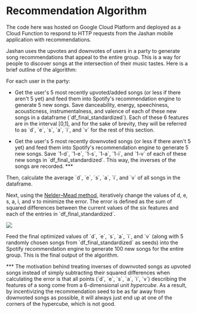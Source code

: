 # Recommendation Algorithm

The code here was hosted on Google Cloud Platform and deployed as a Cloud Function to respond to HTTP requests from the Jashan mobile application with recommendations.

Jashan uses the upvotes and downvotes of users in a party to generate song recommendations that appeal to the entire group. This is a way for people to discover songs at the intersection of their music tastes. Here is a brief outline of the algorithm:

For each user in the party:

- Get the user's  5 most recently upvoted/added songs (or less if there aren't 5 yet) and feed them into Spotify's recommendation engine to generate 5 new songs. Save danceability, energy, speechiness, acousticness, instrumentalness, and valence of each of these new songs in a dataframe (\`df_final_standardized\`). Each of these 6 features are in the interval [0,1], and for the sake of brevity, they will be referred to as \`d\`, \`e\`, \`s\`, \`a\`, \`i\`, and \`v\` for the rest of this section.
 
 - Get the user's  5 most recently downvoted songs (or less if there aren't 5 yet) and feed them into Spotify's recommendation engine to generate 5 new songs. Save \`1-d\`, \`1-e\`, \`1-s\`, \`1-a\`, \`1-i\`, and \`1-v\` of each of these new songs in \`df_final_standardized\`. This way, the inverses of the songs are recorded. ***
 
Then, calculate the average \`d\`, \`e\`, \`s\`, \`a\`, \`i\`, and \`v\` of all songs in the dataframe.

Next, using the [Nelder–Mead method](https://en.wikipedia.org/wiki/Nelder%E2%80%93Mead_method), iteratively change the values of d, e, s, a, i, and v to minimize the error. The error is defined as the sum of squared differences between the current values of the six features and each of the entries in \`df_final_standardized\`. 

<img src="https://render.githubusercontent.com/render/math?math=\text{Error} = \displaystyle \sum_{\text{entry} \in \text{df_final_standardized}}((d_{\text{current}}-d_{\text{entry}})^2 %2B (e_{\text{current}}-e_{\text{entry}})^2 %2B (s_{\text{current}}-s_{\text{entry}})^2 %2B (a_{\text{current}}-a_{\text{entry}})^2 %2B (i_{\text{current}}-i_{\text{entry}})^2 %2B (v_{\text{current}}-v_{\text{entry}})^2)">

Feed the final optimized values of \`d\`, \`e\`, \`s\`, \`a\`, \`i\`, and \`v\` (along with 5 randomly chosen songs from \`df_final_standardized\` as seeds) into the Spotify recommendation engine to generate 100 new songs for the entire group. This is the final output of the algorithm.


*** The motivation behind treating inverses of downvoted songs as upvoted songs instead of simply subtracting their squared differences when calculating the error is that all points (\`d\`, \`e\`, \`s\`, \`a\`, \`i\`, \`v\`) describing the features of a song come from a 6-dimensional unit _hypercube_. As a result, by incentivizing the recommendation seed to be as far away from downvoted songs as possible, it will always just end up at one of the corners of the hypercube, which is not good.
